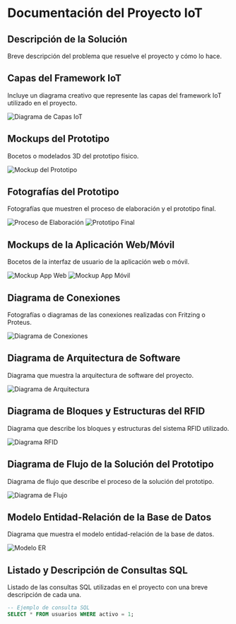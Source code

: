 # Documentación del Proyecto IoT

## Descripción de la Solución
Breve descripción del problema que resuelve el proyecto y cómo lo hace.

## Capas del Framework IoT
Incluye un diagrama creativo que represente las capas del framework IoT utilizado en el proyecto.

![Diagrama de Capas IoT](/ruta/a/tu/diagrama.png)

## Mockups del Prototipo
Bocetos o modelados 3D del prototipo físico.

![Mockup del Prototipo](/ruta/a/tu/mockup.png)

## Fotografías del Prototipo
Fotografías que muestren el proceso de elaboración y el prototipo final.

![Proceso de Elaboración](/ruta/a/tu/foto_proceso.jpg)
![Prototipo Final](/ruta/a/tu/foto_final.jpg)

## Mockups de la Aplicación Web/Móvil
Bocetos de la interfaz de usuario de la aplicación web o móvil.

![Mockup App Web](/ruta/a/tu/mockup_web.png)
![Mockup App Móvil](/ruta/a/tu/mockup_movil.png)

## Diagrama de Conexiones
Fotografías o diagramas de las conexiones realizadas con Fritzing o Proteus.

![Diagrama de Conexiones](/ruta/a/tu/diagrama_conexiones.png)

## Diagrama de Arquitectura de Software
Diagrama que muestra la arquitectura de software del proyecto.

![Diagrama de Arquitectura](/ruta/a/tu/diagrama_arquitectura.png)

## Diagrama de Bloques y Estructuras del RFID
Diagrama que describe los bloques y estructuras del sistema RFID utilizado.

![Diagrama RFID](/ruta/a/tu/diagrama_rfid.png)

## Diagrama de Flujo de la Solución del Prototipo
Diagrama de flujo que describe el proceso de la solución del prototipo.

![Diagrama de Flujo](/ruta/a/tu/diagrama_flujo.png)

## Modelo Entidad-Relación de la Base de Datos
Diagrama que muestra el modelo entidad-relación de la base de datos.

![Modelo ER](/ruta/a/tu/modelo_er.png)

## Listado y Descripción de Consultas SQL
Listado de las consultas SQL utilizadas en el proyecto con una breve descripción de cada una.

```sql
-- Ejemplo de consulta SQL
SELECT * FROM usuarios WHERE activo = 1;